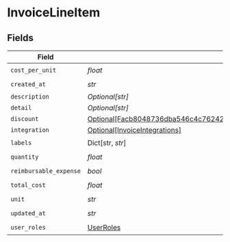 # InvoiceLineItem


## Fields

| Field                                                                                                                                                                 | Type                                                                                                                                                                  | Required                                                                                                                                                              | Description                                                                                                                                                           |
| --------------------------------------------------------------------------------------------------------------------------------------------------------------------- | --------------------------------------------------------------------------------------------------------------------------------------------------------------------- | --------------------------------------------------------------------------------------------------------------------------------------------------------------------- | --------------------------------------------------------------------------------------------------------------------------------------------------------------------- |
| `cost_per_unit`                                                                                                                                                       | *float*                                                                                                                                                               | :heavy_check_mark:                                                                                                                                                    | N/A                                                                                                                                                                   |
| `created_at`                                                                                                                                                          | *str*                                                                                                                                                                 | :heavy_check_mark:                                                                                                                                                    | N/A                                                                                                                                                                   |
| `description`                                                                                                                                                         | *Optional[str]*                                                                                                                                                       | :heavy_minus_sign:                                                                                                                                                    | N/A                                                                                                                                                                   |
| `detail`                                                                                                                                                              | *Optional[str]*                                                                                                                                                       | :heavy_minus_sign:                                                                                                                                                    | N/A                                                                                                                                                                   |
| `discount`                                                                                                                                                            | [Optional[Facb8048736dba546c4c76242d9f8c7111011a7a7483528f37d80226698a1f2b]](../../models/shared/facb8048736dba546c4c76242d9f8c7111011a7a7483528f37d80226698a1f2b.md) | :heavy_minus_sign:                                                                                                                                                    | N/A                                                                                                                                                                   |
| `integration`                                                                                                                                                         | [Optional[InvoiceIntegrations]](../../models/shared/invoiceintegrations.md)                                                                                           | :heavy_minus_sign:                                                                                                                                                    | N/A                                                                                                                                                                   |
| `labels`                                                                                                                                                              | Dict[str, *str*]                                                                                                                                                      | :heavy_check_mark:                                                                                                                                                    | N/A                                                                                                                                                                   |
| `quantity`                                                                                                                                                            | *float*                                                                                                                                                               | :heavy_check_mark:                                                                                                                                                    | N/A                                                                                                                                                                   |
| `reimbursable_expense`                                                                                                                                                | *bool*                                                                                                                                                                | :heavy_check_mark:                                                                                                                                                    | N/A                                                                                                                                                                   |
| `total_cost`                                                                                                                                                          | *float*                                                                                                                                                               | :heavy_check_mark:                                                                                                                                                    | N/A                                                                                                                                                                   |
| `unit`                                                                                                                                                                | *str*                                                                                                                                                                 | :heavy_check_mark:                                                                                                                                                    | N/A                                                                                                                                                                   |
| `updated_at`                                                                                                                                                          | *str*                                                                                                                                                                 | :heavy_check_mark:                                                                                                                                                    | N/A                                                                                                                                                                   |
| `user_roles`                                                                                                                                                          | [UserRoles](../../models/shared/userroles.md)                                                                                                                         | :heavy_check_mark:                                                                                                                                                    | N/A                                                                                                                                                                   |